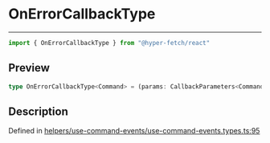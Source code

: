 

# OnErrorCallbackType

<div class="api-docs__separator" data-reactroot="">

---

</div><div class="api-docs__import" data-reactroot="">

```ts
import { OnErrorCallbackType } from "@hyper-fetch/react"
```

</div><div class="api-docs__section">

## Preview

</div><div class="api-docs__preview type single">

```ts
type OnErrorCallbackType<Command> = (params: CallbackParameters<Command, ExtractError<Command>>) => void | Promise<void>;
```

</div><div class="api-docs__section">

## Description

</div><div class="api-docs__description"><span class="api-docs__do-not-parse">



</span></div><p class="api-docs__definition">

Defined in [helpers/use-command-events/use-command-events.types.ts:95](https://github.com/BetterTyped/hyper-fetch/blob/0bdb96c0/packages/react/src/helpers/use-command-events/use-command-events.types.ts#L95)

</p>